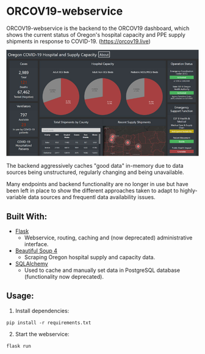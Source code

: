 # ORCOV19-webservice
ORCOV19-webservice is the backend to the ORCOV19 dashboard, which shows the current status of Oregon's hospital capacity and 
PPE supply shipments in response to COVID-19. (https://orcov19.live)

![ORCOV19](https://raw.githubusercontent.com/ChangYuJonathanWu/orcov19/master/public/orcov19.jpg)

The backend aggressively caches "good data" in-memory due to data sources being unstructured, regularly
changing and being unavailable. 

Many endpoints and backend functionality are no longer in use but have been left in place to show the different approaches
taken to adapt to highly-variable data sources and frequentl data availability issues.

## Built With:

- [Flask](https://flask.palletsprojects.com/en/1.1.x/)
    * Webservice, routing, caching and (now deprecated) administrative interface.
- [Beautiful Soup 4](https://www.crummy.com/software/BeautifulSoup/bs4/doc/)
    * Scraping Oregon hospital supply and capacity data.
- [SQLAlchemy](https://www.sqlalchemy.org/)
    * Used to cache and manually set data in PostgreSQL database (functionality now deprecated).
    
## Usage:
1. Install dependencies:
```
pip install -r requirements.txt
```
2. Start the webservice:
```
flask run
```